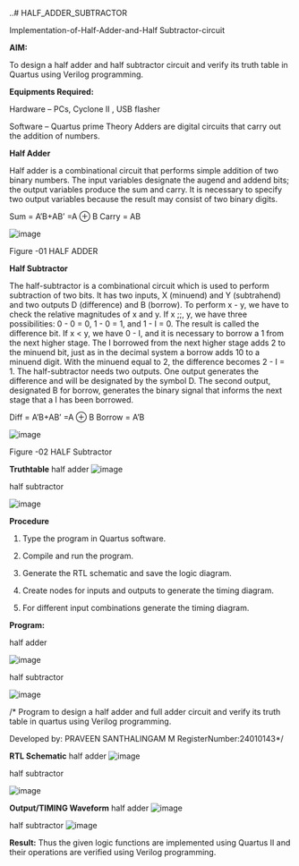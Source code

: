 ..# HALF_ADDER_SUBTRACTOR

Implementation-of-Half-Adder-and-Half Subtractor-circuit

**AIM:**

To design a half adder and half subtractor circuit and verify its truth table in Quartus using Verilog programming.

**Equipments Required:**

Hardware – PCs, Cyclone II , USB flasher 

Software – Quartus prime Theory Adders are digital circuits that carry out the addition of numbers.

**Half Adder**

Half adder is a combinational circuit that performs simple addition of two binary numbers. The input variables designate the augend and addend bits; the output variables produce the sum and carry. It is necessary to specify two output variables because the result may consist of two binary digits.

Sum = A’B+AB’ =A ⊕ B Carry = AB

![image](https://github.com/naavaneetha/HALF_ADDER_SUBTRACTOR/assets/154305477/bd4a0b2c-cdbc-4184-ab08-81578f121e1f)

Figure -01 HALF ADDER

**Half Subtractor**

The half-subtractor is a combinational circuit which is used to perform subtraction of two bits. It has two inputs, X (minuend) and Y (subtrahend) and two outputs D (difference) and B (borrow). To perform x - y, we have to check the relative magnitudes of x and y. If x ;;, y, we have three possibilities: 0 - 0 = 0, 1 - 0 = 1, and 1 - I = 0. The result is called the difference bit. If x < y, we have 0 - I, and it is necessary to borrow a 1 from the next higher stage. The I borrowed from the next higher stage adds 2 to the minuend bit, just as in the decimal system a borrow adds 10 to a minuend digit. With the minuend equal to 2, the difference becomes 2 - I = 1. The half-subtractor needs two outputs. One output generates the difference and will be designated by the symbol D. The second output, designated B for borrow, generates the binary signal that informs the next stage that a I has been borrowed. 

Diff = A’B+AB’ =A ⊕ B
Borrow = A’B

 ![image](https://github.com/naavaneetha/HALF_ADDER_SUBTRACTOR/assets/154305477/d76b099c-513f-4e7c-843a-e2fd028a531a)

Figure -02 HALF Subtractor

**Truthtable**
half adder
![image](https://github.com/user-attachments/assets/a3eca5ca-b99c-4306-a4d9-4c04e93af9f8)

half subtractor

![image](https://github.com/user-attachments/assets/1bc68cb7-0217-4e68-b281-5085cf1fa9f3)


**Procedure**

1.	Type the program in Quartus software.

2.	Compile and run the program.

3.	Generate the RTL schematic and save the logic diagram.

4.	Create nodes for inputs and outputs to generate the timing diagram.

5.	For different input combinations generate the timing diagram.


**Program:**

half adder

![image](https://github.com/user-attachments/assets/6ba2a752-94ed-4ee6-8df6-2dac9017d040)

half subtractor

![image](https://github.com/user-attachments/assets/f5923583-ca00-4091-a910-84cf28671c55)


/* Program to design a half adder and full adder circuit and verify its truth table in quartus using Verilog programming.

Developed by: PRAVEEN SANTHALINGAM M RegisterNumber:24010143*/

**RTL Schematic**
half adder
![image](https://github.com/user-attachments/assets/6c6c018d-7fef-4105-a39a-016a08d0d118)

half subtractor

![image](https://github.com/user-attachments/assets/56deab1d-3692-4249-bacc-e5fa2169e277)



**Output/TIMING Waveform**
half adder
![image](https://github.com/user-attachments/assets/104788b4-2bb1-4d3f-8953-da162a9a76e5)

half subtractor
![image](https://github.com/user-attachments/assets/29917012-4033-4347-a96d-b6fb06828ce1)


**Result:**
Thus the given logic functions are implemented using Quartus II and their operations are verified using Verilog programming.
